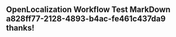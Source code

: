 <properties
ms.topic="hero-topic"
ms.test1="hero-topic"
ms.test2="test"/>

## OpenLocalization Workflow Test MarkDown a828ff77-2128-4893-b4ac-fe461c437da9 thanks!
